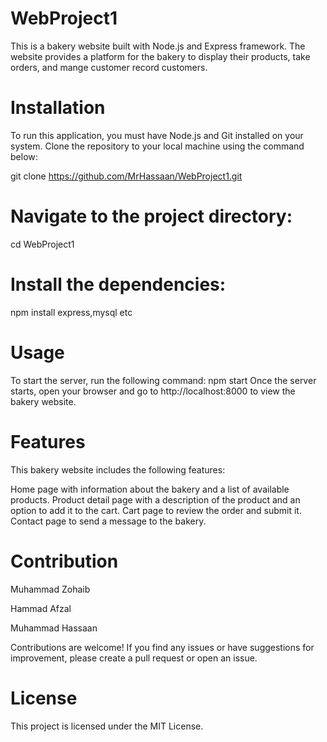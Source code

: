 # WebProject1

This is a bakery website built with Node.js and Express framework. The website provides a platform for the bakery to display their products, take orders, and mange customer record customers.

# Installation
To run this application, you must have Node.js and Git installed on your system.
Clone the repository to your local machine using the command below:

git clone https://github.com/MrHassaan/WebProject1.git
# Navigate to the project directory:

cd WebProject1
# Install the dependencies:

npm install express,mysql etc
# Usage
To start the server, run the following command:
npm start
Once the server starts, open your browser and go to http://localhost:8000 to view the bakery website.

# Features
This bakery website includes the following features:

Home page with information about the bakery and a list of available products.
Product detail page with a description of the product and an option to add it to the cart.
Cart page to review the order and submit it.
Contact page to send a message to the bakery.

# Contribution

 Muhammad Zohaib

 Hammad Afzal

 Muhammad Hassaan

Contributions are welcome! If you find any issues or have suggestions for improvement, please create a pull request or open an issue.

# License

This project is licensed under the MIT License.
